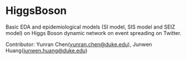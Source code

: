 # HiggsBoson
Basic EDA and epidemiological models (SI model, SIS model and SEIZ model) on Higgs Boson dynamic network on event spreading on Twitter. 

Contributor: Yunran Chen(yunran.chen@duke.edu), Junwen Huang(junwen.huang@duke.edu)
